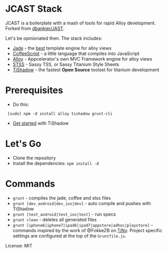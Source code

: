 # JCAST Stack

JCAST is a boilerplate with a mash of tools for rapid Alloy development. Forked from [dbankier/JAST](http://github.com/dbankier/JAST/).

Let's be opinionated then. The stack includes:

 * [Jade](http://jade-lang.com/) - the [best](http://www.yydigital.com/blog/2013/7/10/A_Case_For_Jade_With_Alloy) template engine for alloy views
 * [CoffeeScript](http://coffeescript.org/) - a little language that compiles into JavaScript
 * [Alloy](http://projects.appcelerator.com/alloy/docs/Alloy-bootstrap/index.html) - Appcelerator's own MVC Framework engine for alloy views
 * [STSS](http://github.com/RonaldTreur/STSS) - Sassy TSS, or Sassy Titanium Style Sheets
 * [TiShadow](http://tishadow.yydigital.com/) - the fastest __Open Source__ toolset for titanium development

# Prerequisites

 * Do this:
```
 [sudo] npm -d install alloy tishadow grunt-cli
```
 * [Get started](http://tishadow.yydigital.com/getting%20started) with TiShadow

# Let's Go

 * Clone the repository
 * Install the dependencies: `npm install -d`

# Commands

 * `grunt` - compiles the jade, coffee and stss files
 * `grunt [dev_android|dev_ios|dev]` - auto compile and pushes with TiShadow
 * `grunt [test_android|test_ios|test]` - run specs
 * `grunt clean` - deletes all generated files
 * `grunt [iphone6|iphone7|ipad6|ipad7|appstore|adhoc|playstore]` - commands inspired by the work of @FokkeZB on [TiNy](https://github.com/FokkeZB/tn). Project specific settings are configured at the top of the `Gruntfile.js`.

License: MIT
